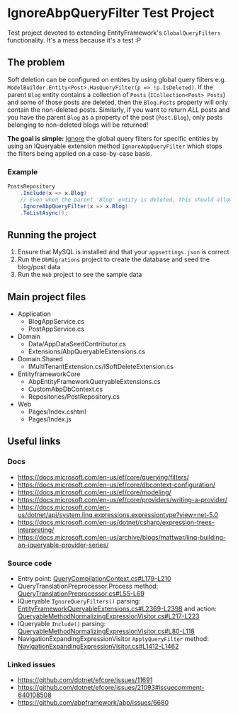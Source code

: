 # IgnoreAbpQueryFilter Test Project

Test project devoted to extending EntityFramework's `GlobalQueryFilters` functionality. It's a mess because it's a test :P

## The problem

Soft deletion can be configured on entites by using global query filters e.g. `ModelBuilder.Entity<Post>.HasQueryFilter(p => !p.IsDeleted)`.
If the parent `Blog` entity contains a collection of `Posts` (`ICollection<Post> Posts`) and some of those posts are deleted, then the `Blog.Posts` property will only contain the non-deleted posts.
Similarly, if you want to return *ALL* posts and you have the parent `Blog` as a property of the post (`Post.Blog`), only posts belonging to non-deleted blogs will be returned!

**The goal is simple:** <u>Ignore</u> the global query filters for specific entities by using an IQueryable extension method `IgnoreAbpQueryFilter` which stops the filters being applied on a case-by-case basis.

### Example
```csharp
PostsRepository
    .Include(x => x.Blog)
    // Even when the parent 'Blog' entity is deleted, this should allow the entity to be returned
    .IgnoreAbpQueryFilter(x => x.Blog)
    .ToListAsync();
```

## Running the project

1. Ensure that MySQL is installed and that your `appsettings.json` is correct
2. Run the `DbMigrations` project to create the database and seed the blog/post data
3. Run the `Web` project to see the sample data

## Main project files

* Application
    * BlogAppService.cs
    * PostAppService.cs
* Domain
    * Data/AppDataSeedContributor.cs
    * Extensions/AbpQueryableExtensions.cs
* Domain.Shared
    * IMultiTenantExtension.cs/ISoftDeleteExtension.cs
* EntityframeworkCore
    * AbpEntityFrameworkQueryableExtensions.cs
    * CustomAbpDbContext.cs
    * Repositories/PostRepository.cs
* Web
    * Pages/Index.cshtml
    * Pages/Index.js

## Useful links

### Docs
* https://docs.microsoft.com/en-us/ef/core/querying/filters/
* https://docs.microsoft.com/en-us/ef/core/dbcontext-configuration/
* https://docs.microsoft.com/en-us/ef/core/modeling/
* https://docs.microsoft.com/en-us/ef/core/providers/writing-a-provider/
* https://docs.microsoft.com/en-us/dotnet/api/system.linq.expressions.expressiontype?view=net-5.0
* https://docs.microsoft.com/en-us/dotnet/csharp/expression-trees-interpreting/
* https://docs.microsoft.com/en-us/archive/blogs/mattwar/linq-building-an-iqueryable-provider-series/

### Source code
* Entry point: [QueryCompilationContext.cs#L179-L210](https://github.com/dotnet/efcore/blob/0b3165096d6b55443fc06ae48404c2b037dd73e7/src/EFCore/Query/QueryCompilationContext.cs#L179-L210)
* QueryTranslationPreprocessor.Process method: [QueryTranslationPreprocessor.cs#L55-L69](https://github.com/dotnet/efcore/blob/46996600cb3f152e3e21ee4d07effdc516dbf4e9/src/EFCore/Query/QueryTranslationPreprocessor.cs#L55-L69)
* IQueryable `IgnoreQueryFilters()` parsing: [EntityFrameworkQueryableExtensions.cs#L2369-L2398](https://github.com/dotnet/efcore/blob/fcef1806e5990ffdbbd70eef094b58b3155a2571/src/EFCore/Extensions/EntityFrameworkQueryableExtensions.cs#L2369-L2398) and action: [QueryableMethodNormalizingExpressionVisitor.cs#L217-L223](https://github.com/dotnet/efcore/blob/da00fb69d615fa22a83dfee2077ad31b7bd15823/src/EFCore/Query/Internal/QueryableMethodNormalizingExpressionVisitor.cs#L217-L223)
* IQueryable `Include()` parsing: [QueryableMethodNormalizingExpressionVisitor.cs#L80-L118](https://github.com/dotnet/efcore/blob/da00fb69d615fa22a83dfee2077ad31b7bd15823/src/EFCore/Query/Internal/QueryableMethodNormalizingExpressionVisitor.cs#L80-L118)
* NavigationExpandingExpressionVisitor `ApplyQueryFilter` method: [NavigationExpandingExpressionVisitor.cs#L1412-L1462](https://github.com/dotnet/efcore/blob/f54b9dcd189c91fc4b01b79c9387d23095819a8f/src/EFCore/Query/Internal/NavigationExpandingExpressionVisitor.cs#L1412-L1462)

### Linked issues
* https://github.com/dotnet/efcore/issues/11691
* https://github.com/dotnet/efcore/issues/21093#issuecomment-640108508
* https://github.com/abpframework/abp/issues/6680